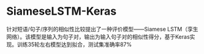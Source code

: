 # SiameseLSTM-Keras

针对短语/句子/序列的相似性比较提出了一种评价模型——Siamese LSTM（孪生网络）。该模型是输入为句子对，输出为输入句子对的相似性得分，基于Keras实现。训练35轮左右模型达到拟合，测试集准确率87%
